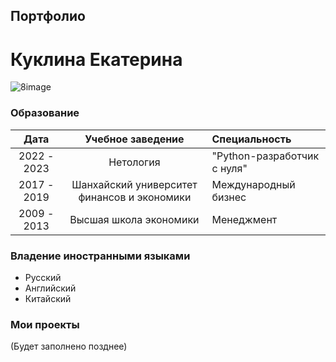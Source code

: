 ## Портфолио  
# Куклина Екатерина
![8image](https://user-images.githubusercontent.com/113793233/191590835-4acb09a2-402e-4d30-bcba-8ea759c7291d.jpg)

### Образование

Дата          | Учебное заведение         |  Специальность             |
:------------:|:-------------------------:|:---------------------------|
2022 - 2023   | Нетология                 | "Python-разработчик с нуля"|
2017 - 2019   | Шанхайский университет финансов и экономики| Международный бизнес |
2009 - 2013   | Высшая школа экономики    | Менеджмент                 |

### Владение иностранными языками
* Русский
* Английский
* Китайский

### Мои проекты
(Будет заполнено позднее)
